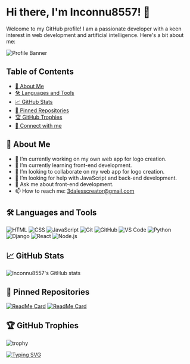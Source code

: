 # Hi there, I'm Inconnu8557! 👋

Welcome to my GitHub profile! I am a passionate developer with a keen interest in web development and artificial intelligence. Here's a bit about me:

![Profile Banner](https://your-image-link.com/banner.png)

## Table of Contents
- [🚀 About Me](#about-me)
- [🛠️ Languages and Tools](#languages-and-tools)
- [📈 GitHub Stats](#github-stats)
- [📌 Pinned Repositories](#pinned-repositories)
- [🏆 GitHub Trophies](#github-trophies)
- [🔗 Connect with me](#connect-with-me)

## 🚀 About Me
- 🔭 I’m currently working on my own web app for logo creation.
- 🌱 I’m currently learning front-end development.
- 👯 I’m looking to collaborate on my web app for logo creation.
- 🤔 I’m looking for help with JavaScript and back-end development.
- 💬 Ask me about front-end development.
- 📫 How to reach me: [3dalesscreator@gmail.com](mailto:3dalesscreator@gmail.com)

## 🛠️ Languages and Tools
![HTML](https://img.shields.io/badge/-HTML5-E34F26?style=flat-square&logo=html5&logoColor=white)
![CSS](https://img.shields.io/badge/-CSS3-1572B6?style=flat-square&logo=css3&logoColor=white)
![JavaScript](https://img.shields.io/badge/-JavaScript-F7DF1E?style=flat-square&logo=javascript&logoColor=black)
![Git](https://img.shields.io/badge/-Git-F05032?style=flat-square&logo=git&logoColor=white)
![GitHub](https://img.shields.io/badge/-GitHub-181717?style=flat-square&logo=github&logoColor=white)
![VS Code](https://img.shields.io/badge/-Visual%20Studio%20Code-007ACC?style=flat-square&logo=visual-studio-code&logoColor=white)
![Python](https://img.shields.io/badge/-Python-3776AB?style=flat-square&logo=python&logoColor=white)
![Django](https://img.shields.io/badge/-Django-092E20?style=flat-square&logo=django&logoColor=white)
![React](https://img.shields.io/badge/-React-61DAFB?style=flat-square&logo=react&logoColor=black)
![Node.js](https://img.shields.io/badge/-Node.js-339933?style=flat-square&logo=node.js&logoColor=white)

## 📈 GitHub Stats
![Inconnu8557's GitHub stats](https://github-readme-stats.vercel.app/api?username=Inconnu8557&show_icons=true&theme=radical)

## 📌 Pinned Repositories
[![ReadMe Card](https://github-readme-stats.vercel.app/api/pin/?username=Inconnu8557&repo=Logocraft&theme=dark)](https://github.com/Inconnu8557/Logocraft)
[![ReadMe Card](https://github-readme-stats.vercel.app/api/pin/?username=Inconnu8557&repo=nextwave&theme=dark)](https://github.com/Inconnu8557/nextwave)

## 🏆 GitHub Trophies
![trophy](https://github-profile-trophy.vercel.app/?username=Inconnu8557&theme=onedark)

[![Typing SVG](https://readme-typing-svg.demolab.com?font=Fira+Code&weight=800&pause=1000&color=F70000&width=435&lines=Goodbye+and+see+you+soon)](https://git.io/typing-svg)
